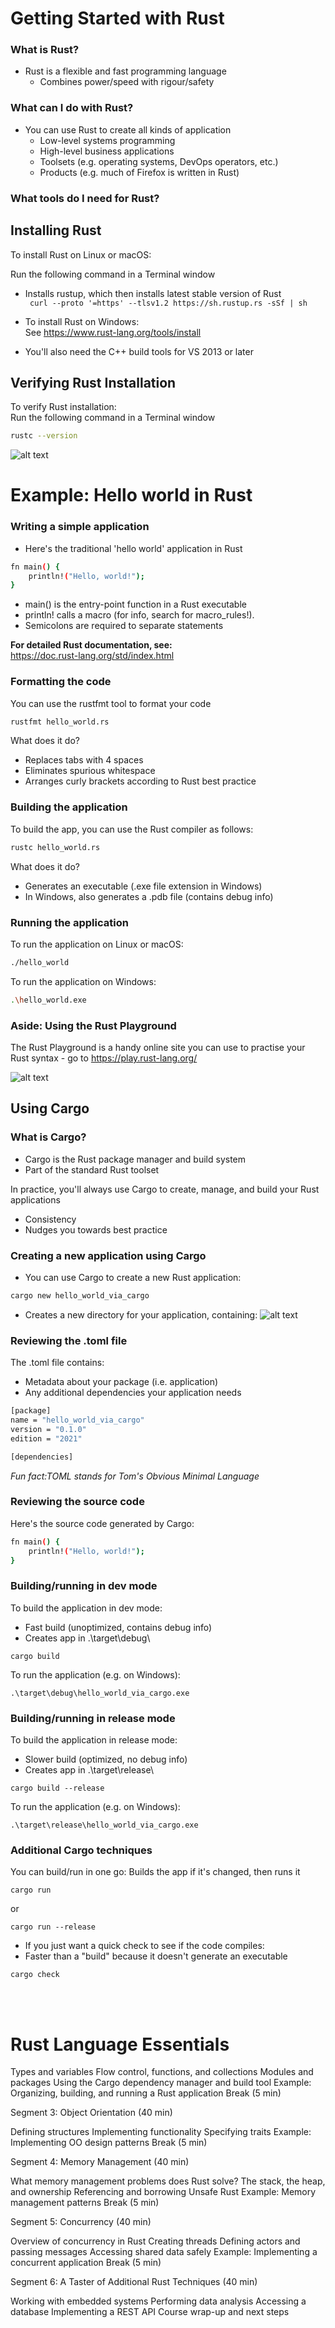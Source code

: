 # Getting Started with Rust 

### What is Rust?

- Rust is a flexible and fast programming language
  - Combines power/speed with rigour/safety

### What can I do with Rust?
- You can use Rust to create all kinds of application
  - Low-level systems programming
  - High-level business applications
  - Toolsets (e.g. operating systems, DevOps operators, etc.)
  - Products (e.g. much of Firefox is written in Rust) 


### What tools do I need for Rust?

## Installing Rust
To install Rust on Linux or macOS: 
<br>

Run the following command in a Terminal window

- Installs rustup, which then installs latest stable version of Rust <br>
``` curl --proto '=https' --tlsv1.2 https://sh.rustup.rs -sSf | sh```

- To install Rust on Windows: <br>
See https://www.rust-lang.org/tools/install

- You'll also need the C++ build tools for VS 2013 or later

## Verifying Rust Installation

To verify Rust installation: <br>
Run the following command in a Terminal window <br>
```bash 
rustc --version
```


![alt text](Slides/screenshots/image.png)

# Example: Hello world in Rust <br>

### Writing a simple application <br>
- Here's the traditional 'hello world' application in Rust

```bash
fn main() {
    println!("Hello, world!");
}
```

- main() is the entry-point function in a Rust executable
- println! calls a macro (for info, search for macro_rules!). <br>
- Semicolons are required to separate statements

**For detailed Rust documentation, see:** <br>
https://doc.rust-lang.org/std/index.html 


### Formatting the code <br>
You can use the rustfmt tool to format your code <br>
```bash
rustfmt hello_world.rs
```
What does it do? <br>
- Replaces tabs with 4 spaces
- Eliminates spurious whitespace
- Arranges curly brackets according to Rust best practice

### Building the application <br>
To build the app, you can use the Rust compiler as follows: <br>
```bash
rustc hello_world.rs
```
What does it do?
- Generates an executable (.exe file extension in Windows)
- In Windows, also generates a .pdb file (contains debug info)

### Running the application <br>
To run the application on Linux or macOS:
```bash
./hello_world
```

To run the application on Windows:
```bash
.\hello_world.exe
```

### Aside: Using the Rust Playground <br>
The Rust Playground is a handy online site you can use to practise your Rust syntax - go to https://play.rust-lang.org/ 

![alt text](Slides/screenshots/image-1.png)

## Using Cargo
### What is Cargo?<br>

- Cargo is the Rust package manager and build system
- Part of the standard Rust toolset <br>

In practice, you'll always use Cargo to create, manage, and build your Rust applications  <br>
- Consistency
- Nudges you towards best practice

### Creating a new application using Cargo
- You can use Cargo to create a new Rust application:

```bash
cargo new hello_world_via_cargo
```
- Creates a new directory for your application, containing:
![alt text](Slides/screenshots/image-2.png)

###  Reviewing the .toml file
The .toml file contains: <br>
- Metadata about your package (i.e. application) <br>
- Any additional dependencies your application needs <br>
```bash
[package]
name = "hello_world_via_cargo"
version = "0.1.0"
edition = "2021"

[dependencies]
```

*Fun fact:TOML stands for Tom's Obvious Minimal Language*

###  Reviewing the source code
Here's the source code generated by Cargo:
```bash
fn main() {
    println!("Hello, world!");
}
```
###  Building/running in dev mode
To build the application in dev mode: <br>
- Fast build (unoptimized, contains debug info) <br>
- Creates app in .\target\debug\ <br>

```
cargo build
```
To run the application (e.g. on Windows):
```
.\target\debug\hello_world_via_cargo.exe
``` 

###  Building/running in release mode
To build the application in release mode:
- Slower build (optimized, no debug info)
- Creates app in .\target\release\
```
cargo build --release
```
To run the application (e.g. on Windows):

```
.\target\release\hello_world_via_cargo.exe
```
###  Additional Cargo techniques
You can build/run in one go:
Builds the app if it's changed, then runs it
```
cargo run
```
or
```
cargo run --release
```

- If you just want a quick check to see if the code compiles:
- Faster than a "build" because it doesn't generate an executable 
```
cargo check
```
<br>
<br>

# Rust Language Essentials

  Types and variables
  Flow control, functions, and collections
  Modules and packages
  Using the Cargo dependency manager and build tool
  Example: Organizing, building, and running a Rust application
  Break (5 min)

Segment 3: Object Orientation (40 min)

  Defining structures
  Implementing functionality
  Specifying traits
  Example: Implementing OO design patterns
  Break (5 min)

Segment 4: Memory Management (40 min)

  What memory management problems does Rust solve?
  The stack, the heap, and ownership
  Referencing and borrowing
  Unsafe Rust
  Example: Memory management patterns
  Break (5 min)

Segment 5: Concurrency (40 min)

  Overview of concurrency in Rust
  Creating threads
  Defining actors and passing messages
  Accessing shared data safely
  Example: Implementing a concurrent application
  Break (5 min)

Segment 6: A Taster of Additional Rust Techniques (40 min)

  Working with embedded systems
  Performing data analysis
  Accessing a database
  Implementing a REST API
  Course wrap-up and next steps

